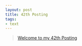```yaml
---
layout: post
title: 42th Posting
tags: 
- text
---
```


> [Welcome to my 42th Posting](https://janghan-kor.tistory.com/235)
